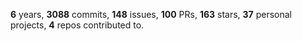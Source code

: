**6** years, **3088** commits, **148** issues, **100** PRs, **163** stars, **37** personal projects, **4** repos contributed to.
